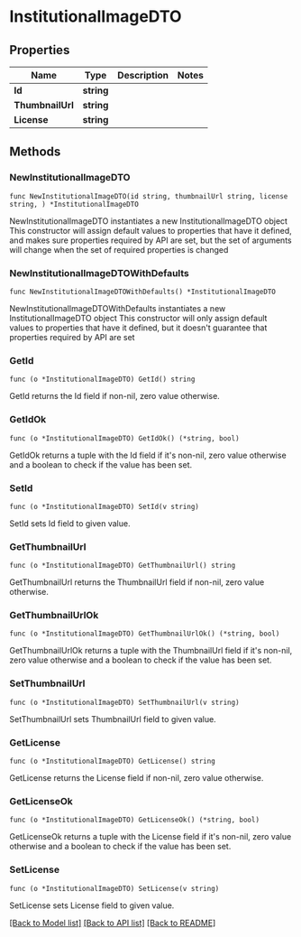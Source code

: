 # InstitutionalImageDTO

## Properties

Name | Type | Description | Notes
------------ | ------------- | ------------- | -------------
**Id** | **string** |  | 
**ThumbnailUrl** | **string** |  | 
**License** | **string** |  | 

## Methods

### NewInstitutionalImageDTO

`func NewInstitutionalImageDTO(id string, thumbnailUrl string, license string, ) *InstitutionalImageDTO`

NewInstitutionalImageDTO instantiates a new InstitutionalImageDTO object
This constructor will assign default values to properties that have it defined,
and makes sure properties required by API are set, but the set of arguments
will change when the set of required properties is changed

### NewInstitutionalImageDTOWithDefaults

`func NewInstitutionalImageDTOWithDefaults() *InstitutionalImageDTO`

NewInstitutionalImageDTOWithDefaults instantiates a new InstitutionalImageDTO object
This constructor will only assign default values to properties that have it defined,
but it doesn't guarantee that properties required by API are set

### GetId

`func (o *InstitutionalImageDTO) GetId() string`

GetId returns the Id field if non-nil, zero value otherwise.

### GetIdOk

`func (o *InstitutionalImageDTO) GetIdOk() (*string, bool)`

GetIdOk returns a tuple with the Id field if it's non-nil, zero value otherwise
and a boolean to check if the value has been set.

### SetId

`func (o *InstitutionalImageDTO) SetId(v string)`

SetId sets Id field to given value.


### GetThumbnailUrl

`func (o *InstitutionalImageDTO) GetThumbnailUrl() string`

GetThumbnailUrl returns the ThumbnailUrl field if non-nil, zero value otherwise.

### GetThumbnailUrlOk

`func (o *InstitutionalImageDTO) GetThumbnailUrlOk() (*string, bool)`

GetThumbnailUrlOk returns a tuple with the ThumbnailUrl field if it's non-nil, zero value otherwise
and a boolean to check if the value has been set.

### SetThumbnailUrl

`func (o *InstitutionalImageDTO) SetThumbnailUrl(v string)`

SetThumbnailUrl sets ThumbnailUrl field to given value.


### GetLicense

`func (o *InstitutionalImageDTO) GetLicense() string`

GetLicense returns the License field if non-nil, zero value otherwise.

### GetLicenseOk

`func (o *InstitutionalImageDTO) GetLicenseOk() (*string, bool)`

GetLicenseOk returns a tuple with the License field if it's non-nil, zero value otherwise
and a boolean to check if the value has been set.

### SetLicense

`func (o *InstitutionalImageDTO) SetLicense(v string)`

SetLicense sets License field to given value.



[[Back to Model list]](../README.md#documentation-for-models) [[Back to API list]](../README.md#documentation-for-api-endpoints) [[Back to README]](../README.md)


